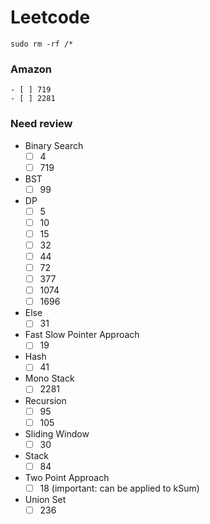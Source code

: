 # Leetcode
```
sudo rm -rf /*
```
### Amazon
    - [ ] 719
    - [ ] 2281
### Need review
- Binary Search
    - [ ] 4
    - [ ] 719
- BST
    - [ ] 99
- DP
    - [ ] 5
    - [ ] 10
    - [ ] 15
    - [ ] 32
    - [ ] 44
    - [ ] 72
    - [ ] 377
    - [ ] 1074
    - [ ] 1696
- Else
    - [ ] 31
- Fast Slow Pointer Approach
    - [ ] 19
- Hash
    - [ ] 41
- Mono Stack
    - [ ] 2281
- Recursion
    - [ ] 95
    - [ ] 105
- Sliding Window
    - [ ] 30
- Stack
    - [ ] 84
- Two Point Approach
    - [ ] 18 (important: can be applied to kSum)
- Union Set
    - [ ] 236